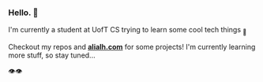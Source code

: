 ### Hello. 🧍

I'm currently a student at UofT CS trying to learn some cool tech things <sub>🤖</sub>

Checkout my repos and **[alialh.com](https://www.alialh.com/)** for some projects! I'm currently learning more stuff, so stay tuned...

👁👁

<!--
**alialhasnawi/alialhasnawi** is a ✨ _special_ ✨ repository because its `README.md` (this file) appears on your GitHub profile.

Here are some ideas to get you started:

- 🔭 I’m currently working on ...
- 🌱 I’m currently learning ...
- 👯 I’m looking to collaborate on ...
- 🤔 I’m looking for help with ...
- 💬 Ask me about ...
- 📫 How to reach me: ...
- 😄 Pronouns: ...
- ⚡ Fun fact: ...
-->
